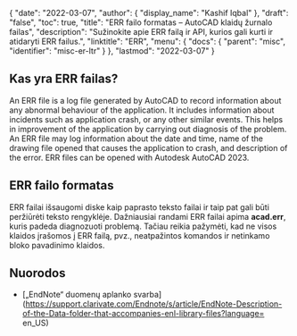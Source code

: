 {
  "date": "2022-03-07",
  "author": {
    "display_name": "Kashif Iqbal"
},
  "draft": "false",
  "toc": true,
  "title": "ERR failo formatas – AutoCAD klaidų žurnalo failas",
  "description": "Sužinokite apie ERR failą ir API, kurios gali kurti ir atidaryti ERR failus.",
  "linktitle": "ERR",
  "menu": {
    "docs": {
      "parent": "misc",
      "identifier": "misc-er-ltr"
}
},
  "lastmod": "2022-03-07"
}

## Kas yra ERR failas?

An ERR file is a log file generated by AutoCAD to record information about any abnormal behaviour of the application. It includes information about incidents such as application crash, or any other similar events. This helps in improvement of the application by carrying out diagnosis of the problem. An ERR file may log information about the date and time, name of the drawing file opened that causes the application to crash, and description of the error. ERR files can be opened with
Autodesk AutoCAD 2023.

## ERR failo formatas

ERR failai išsaugomi diske kaip paprasto teksto failai ir taip pat gali būti peržiūrėti teksto rengyklėje. Dažniausiai randami ERR failai apima **acad.err**, kuris padeda diagnozuoti problemą. Tačiau reikia pažymėti, kad ne visos klaidos įrašomos į ERR failą, pvz., neatpažintos komandos ir netinkamo bloko pavadinimo klaidos.

## Nuorodos

* [„EndNote“ duomenų aplanko svarba](https://support.clarivate.com/Endnote/s/article/EndNote-Description-of-the-Data-folder-that-accompanies-enl-library-files?language= en_US)


